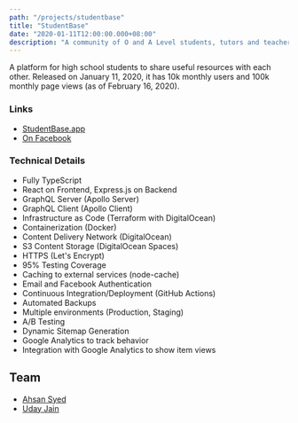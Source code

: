 ```yaml
---
path: "/projects/studentbase"
title: "StudentBase"
date: "2020-01-11T12:00:00.000+08:00"
description: "A community of O and A Level students, tutors and teachers."
---
```


A platform for high school students to share useful resources with each other. Released on January 11, 2020, it has 10k monthly users and 100k monthly page views (as of February 16, 2020).

### Links

- [StudentBase.app](https://studentbase.app)
- [On Facebook](https://fb.me/StudentBaseApp)

### Technical Details

- Fully TypeScript
- React on Frontend, Express.js on Backend
- GraphQL Server (Apollo Server)
- GraphQL Client (Apollo Client)
- Infrastructure as Code (Terraform with DigitalOcean)
- Containerization (Docker)
- Content Delivery Network (DigitalOcean)
- S3 Content Storage (DigitalOcean Spaces)
- HTTPS (Let's Encrypt)
- 95% Testing Coverage
- Caching to external services (node-cache)
- Email and Facebook Authentication
- Continuous Integration/Deployment (GitHub Actions)
- Automated Backups
- Multiple environments (Production, Staging)
- A/B Testing
- Dynamic Sitemap Generation
- Google Analytics to track behavior
- Integration with Google Analytics to show item views

## Team

- [Ahsan Syed](https://www.linkedin.com/in/ahsan-syed-930a2014a/)
- [Uday Jain](https://www.linkedin.com/in/uday-jain-862a40174/)
